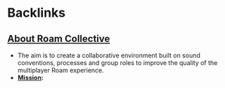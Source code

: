 
# Backlinks
## [About Roam Collective](<About Roam Collective.md>)
- The aim is to create a collaborative environment built on sound conventions, processes and group roles to improve the quality of the multiplayer Roam experience.
- **[Mission](<Mission.md>):**

